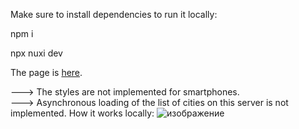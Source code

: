 Make sure to install dependencies to run it locally:

npm i

npx nuxi dev

The page is [here](https://starryskylover.github.io/example/).

---> The styles are not implemented for smartphones.  
---> Asynchronous loading of the list of cities on this server is not implemented. How it works locally: 
![изображение](https://github.com/user-attachments/assets/3c06354b-04ae-4f4b-9df3-ee83d13f66e5)
